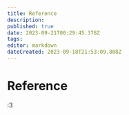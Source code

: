 ```yaml
---
title: Reference
description: 
published: true
date: 2023-09-21T00:29:45.378Z
tags: 
editor: markdown
dateCreated: 2023-09-18T21:53:09.808Z
---
```


# Reference
:3